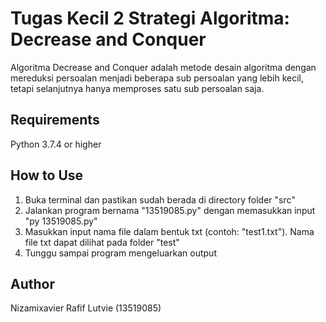 # Tugas Kecil 2 Strategi Algoritma: Decrease and Conquer
Algoritma Decrease and Conquer adalah metode desain algoritma dengan mereduksi persoalan menjadi beberapa sub persoalan yang lebih kecil, tetapi selanjutnya hanya memproses satu sub persoalan saja.

## Requirements
Python 3.7.4 or higher

## How to Use
1. Buka terminal dan pastikan sudah berada di directory folder "src"
2. Jalankan program bernama "13519085.py" dengan memasukkan input "py 13519085.py"
3. Masukkan input nama file dalam bentuk txt (contoh: "test1.txt"). Nama file txt dapat dilihat pada folder "test"
4. Tunggu sampai program mengeluarkan output

## Author
Nizamixavier Rafif Lutvie
(13519085)
